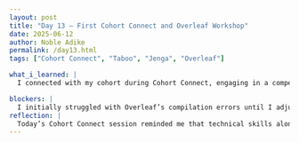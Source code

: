 ```yaml
---
layout: post
title: "Day 13 – First Cohort Connect and Overleaf Workshop"
date: 2025-06-12
author: Noble Adike
permalink: /day13.html
tags: ["Cohort Connect", "Taboo", "Jenga", "Overleaf"]

what_i_learned: |
  I connected with my cohort during Cohort Connect, engaging in a competitive game of Taboo that reinforced the power of critical thinking and clear communication. Teaming up with half of the cohort, we successfully guessed words in Taboo under time pressure and experienced firsthand how collaboration accelerates problem solving. I discovered that informal games like Jenga, while fun, can quickly be derailes if we don’t respect balance. In the Overleaf workshop, I learned to create and edit LaTeX documents online, upload images, and format text efficiently within the web interface. I practiced integrating elements from my blog website (like previous plog posts and about mes) into a sample technical paper to solidify my documentation skills.

blockers: |
  I initially struggled with Overleaf’s compilation errors until I adjusted the symbolization of some characters like '&'
reflection: |
  Today’s Cohort Connect session reminded me that technical skills alone is not enough, you need good  interpersonal collaboration too. Winning Taboo felt just so rewarding because the teams I have been on so far for activities barely win anything. The Jenga mishap was a playful lesson in maintaining concentration, even when the stakes seem low. Going into Overleaf today opened a new world of professional documentation. Mastering LaTeX online will greatly streamline my project reporting and help me in future work. Reviewing our week’s work with the team reinforced how much we’ve accomplished and set a clear path for next steps. I’m energized by the cohort’s camaraderie and ready to tackle next week’s challenges with more focus and better documentation practices.
---
```

